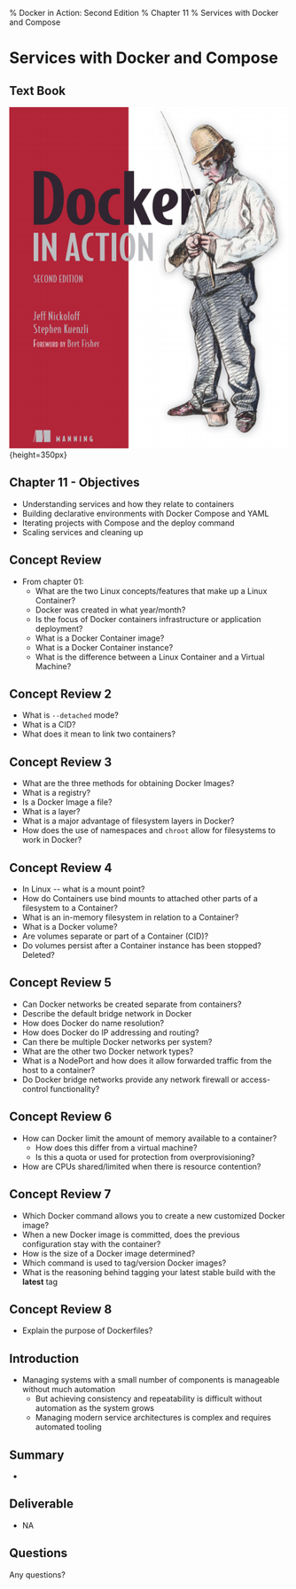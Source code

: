 % Docker in Action: Second Edition
% Chapter 11
% Services with Docker and Compose

# Services with Docker and Compose

## Text Book

![*itmt 495/595 textbook*](images/cover.png "Docker In Action V2 Book Cover Image"){height=350px}

## Chapter 11 - Objectives

- Understanding services and how they relate to containers
- Building declarative environments with Docker Compose and YAML
- Iterating projects with Compose and the deploy command
- Scaling services and cleaning up

## Concept Review

- From chapter 01:
  - What are the two Linux concepts/features that make up a Linux Container?
  - Docker was created in what year/month?
  - Is the focus of Docker containers infrastructure or application deployment?
  - What is a Docker Container image?
  - What is a Docker Container instance?
  - What is the difference between a Linux Container and a Virtual Machine?

## Concept Review 2

- What is `--detached` mode?
- What is a CID?
- What does it mean to link two containers?

## Concept Review 3

- What are the three methods for obtaining Docker Images?
- What is a registry?
- Is a Docker Image a file?
- What is a layer?
- What is a major advantage of filesystem layers in Docker?
- How does the use of namespaces and `chroot` allow for filesystems to work in Docker?

## Concept Review 4

- In Linux -- what is a mount point?
- How do Containers use bind mounts to attached other parts of a filesystem to a Container?
- What is an in-memory filesystem in relation to a Container?
- What is a Docker volume?
- Are volumes separate or part of a Container (CID)?
- Do volumes persist after a Container instance has been stopped?  Deleted?

## Concept Review 5

- Can Docker networks be created separate from containers?
- Describe the default bridge network in Docker
- How does Docker do name resolution?
- How does Docker do IP addressing and routing?
- Can there be multiple Docker networks per system?
- What are the other two Docker network types?
- What is a NodePort and how does it allow forwarded traffic from the host to a container?
- Do Docker bridge networks provide any network firewall or access-control functionality?

## Concept Review 6

- How can Docker limit the amount of memory available to a container?
  - How does this differ from a virtual machine?
  - Is this a quota or used for protection from overprovisioning?
- How are CPUs shared/limited when there is resource contention?

## Concept Review 7

- Which Docker command allows you to create a new customized Docker image?
- When a new Docker image is committed, does the previous configuration stay with the container?
- How is the size of a Docker image determined?
- Which command is used to tag/version Docker images?
- What is the reasoning behind tagging your latest stable build with the **latest** tag

## Concept Review 8

- Explain the purpose of Dockerfiles?

## Introduction

- Managing systems with a small number of components is manageable without much automation
  - But achieving consistency and repeatability is difficult without automation as the system grows
  - Managing modern service architectures is complex and requires automated tooling

## Summary

- 

## Deliverable

- NA

## Questions

Any questions?
